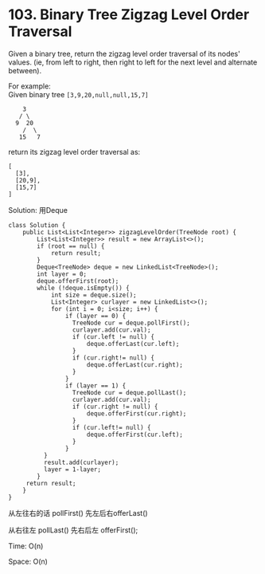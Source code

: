 # 103. Binary Tree Zigzag Level Order Traversal



Given a binary tree, return the zigzag level order traversal of its nodes' values. \(ie, from left to right, then right to left for the next level and alternate between\).

For example:  
Given binary tree `[3,9,20,null,null,15,7]`

```text
    3
   / \
  9  20
    /  \
   15   7
```

return its zigzag level order traversal as:

```text
[
  [3],
  [20,9],
  [15,7]
]
```

Solution: 用Deque

```text
class Solution {
    public List<List<Integer>> zigzagLevelOrder(TreeNode root) {
        List<List<Integer>> result = new ArrayList<>();
        if (root == null) {
            return result;
        }
        Deque<TreeNode> deque = new LinkedList<TreeNode>();
        int layer = 0;
        deque.offerFirst(root);
        while (!deque.isEmpty()) {
            int size = deque.size();
            List<Integer> curlayer = new LinkedList<>();
            for (int i = 0; i<size; i++) {
                if (layer == 0) {
                  TreeNode cur = deque.pollFirst();
                  curlayer.add(cur.val);
                  if (cur.left != null) {
                      deque.offerLast(cur.left);
                  }
                  if (cur.right!= null) {
                      deque.offerLast(cur.right);
                  }
                }
                if (layer == 1) {
                  TreeNode cur = deque.pollLast();
                  curlayer.add(cur.val);
                  if (cur.right != null) {
                      deque.offerFirst(cur.right);
                  }
                  if (cur.left!= null) {
                      deque.offerFirst(cur.left);
                  }
                }
          }
          result.add(curlayer); 
          layer = 1-layer;         
        }
     return result;
    }
}
```



从左往右的话 pollFirst\(\) 先左后右offerLast\(\)

从右往左 pollLast\(\) 先右后左 offerFirst\(\);

Time: O\(n\)  

Space: O\(n\)



